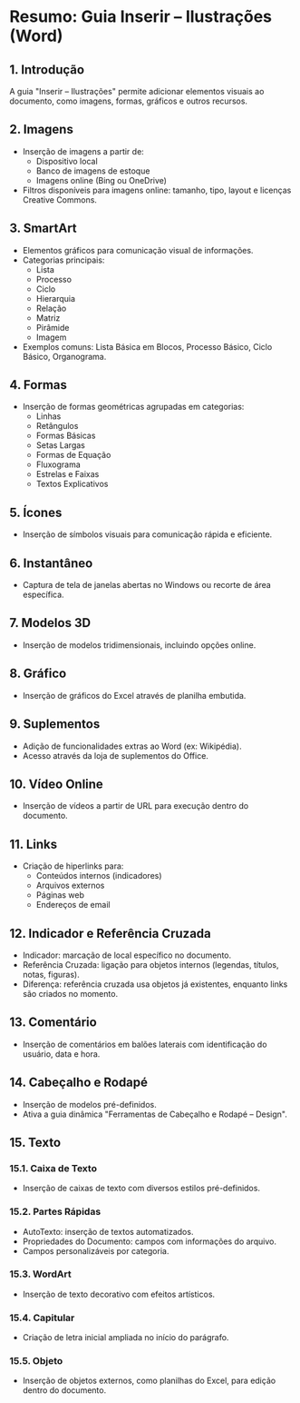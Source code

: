# Resumo: Guia Inserir – Ilustrações (Word)

## 1. Introdução
A guia "Inserir – Ilustrações" permite adicionar elementos visuais ao documento, como imagens, formas, gráficos e outros recursos.

## 2. Imagens
- Inserção de imagens a partir de:
  - Dispositivo local
  - Banco de imagens de estoque
  - Imagens online (Bing ou OneDrive)
- Filtros disponíveis para imagens online: tamanho, tipo, layout e licenças Creative Commons.

## 3. SmartArt
- Elementos gráficos para comunicação visual de informações.
- Categorias principais:
  - Lista
  - Processo
  - Ciclo
  - Hierarquia
  - Relação
  - Matriz
  - Pirâmide
  - Imagem
- Exemplos comuns: Lista Básica em Blocos, Processo Básico, Ciclo Básico, Organograma.

## 4. Formas
- Inserção de formas geométricas agrupadas em categorias:
  - Linhas
  - Retângulos
  - Formas Básicas
  - Setas Largas
  - Formas de Equação
  - Fluxograma
  - Estrelas e Faixas
  - Textos Explicativos

## 5. Ícones
- Inserção de símbolos visuais para comunicação rápida e eficiente.

## 6. Instantâneo
- Captura de tela de janelas abertas no Windows ou recorte de área específica.

## 7. Modelos 3D
- Inserção de modelos tridimensionais, incluindo opções online.

## 8. Gráfico
- Inserção de gráficos do Excel através de planilha embutida.

## 9. Suplementos
- Adição de funcionalidades extras ao Word (ex: Wikipédia).
- Acesso através da loja de suplementos do Office.

## 10. Vídeo Online
- Inserção de vídeos a partir de URL para execução dentro do documento.

## 11. Links
- Criação de hiperlinks para:
  - Conteúdos internos (indicadores)
  - Arquivos externos
  - Páginas web
  - Endereços de email

## 12. Indicador e Referência Cruzada
- Indicador: marcação de local específico no documento.
- Referência Cruzada: ligação para objetos internos (legendas, títulos, notas, figuras).
- Diferença: referência cruzada usa objetos já existentes, enquanto links são criados no momento.

## 13. Comentário
- Inserção de comentários em balões laterais com identificação do usuário, data e hora.

## 14. Cabeçalho e Rodapé
- Inserção de modelos pré-definidos.
- Ativa a guia dinâmica "Ferramentas de Cabeçalho e Rodapé – Design".

## 15. Texto
### 15.1. Caixa de Texto
- Inserção de caixas de texto com diversos estilos pré-definidos.

### 15.2. Partes Rápidas
- AutoTexto: inserção de textos automatizados.
- Propriedades do Documento: campos com informações do arquivo.
- Campos personalizáveis por categoria.

### 15.3. WordArt
- Inserção de texto decorativo com efeitos artísticos.

### 15.4. Capitular
- Criação de letra inicial ampliada no início do parágrafo.

### 15.5. Objeto
- Inserção de objetos externos, como planilhas do Excel, para edição dentro do documento.
